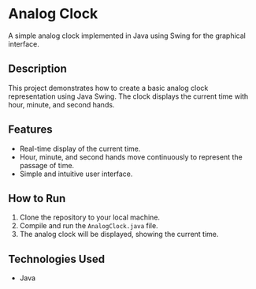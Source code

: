 # Analog Clock

A simple analog clock implemented in Java using Swing for the graphical interface.

## Description

This project demonstrates how to create a basic analog clock representation using Java Swing. The clock displays the current time with hour, minute, and second hands.

## Features

- Real-time display of the current time.
- Hour, minute, and second hands move continuously to represent the passage of time.
- Simple and intuitive user interface.

## How to Run

1. Clone the repository to your local machine.
2. Compile and run the `AnalogClock.java` file.
3. The analog clock will be displayed, showing the current time.


## Technologies Used

- Java


